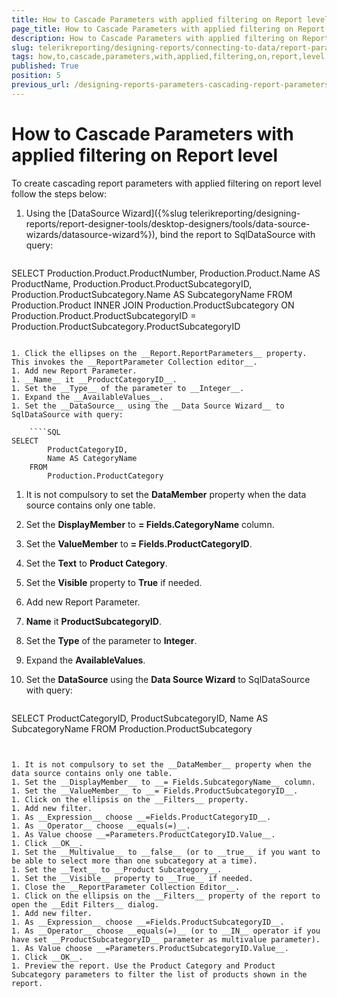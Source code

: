 ```yaml
---
title: How to Cascade Parameters with applied filtering on Report level
page_title: How to Cascade Parameters with applied filtering on Report level 
description: How to Cascade Parameters with applied filtering on Report level
slug: telerikreporting/designing-reports/connecting-to-data/report-parameters/how-to-cascade-parameters-with-applied-filtering-on-report-level
tags: how,to,cascade,parameters,with,applied,filtering,on,report,level
published: True
position: 5
previous_url: /designing-reports-parameters-cascading-report-parameters
---
```


# How to Cascade Parameters with applied filtering on Report level

To create cascading report parameters with applied filtering on report level follow the steps below: 

1. Using the [DataSource Wizard]({%slug telerikreporting/designing-reports/report-designer-tools/desktop-designers/tools/data-source-wizards/datasource-wizard%}), bind the report to SqlDataSource with query:

	````SQL
SELECT
	Production.Product.ProductNumber,
	Production.Product.Name AS ProductName,
	Production.Product.ProductSubcategoryID,
	Production.ProductSubcategory.Name AS SubcategoryName
FROM
	Production.Product
	INNER JOIN Production.ProductSubcategory
		ON Production.Product.ProductSubcategoryID = Production.ProductSubcategory.ProductSubcategoryID
````

1. Click the ellipses on the __Report.ReportParameters__ property. This invokes the __ReportParameter Collection editor__.
1. Add new Report Parameter.
1. __Name__ it __ProductCategoryID__.
1. Set the __Type__ of the parameter to __Integer__.
1. Expand the __AvailableValues__.
1. Set the __DataSource__ using the __Data Source Wizard__ to SqlDataSource with query:

	````SQL
SELECT
		ProductCategoryID,
		Name AS CategoryName
	FROM
		Production.ProductCategory
````


1. It is not compulsory to set the __DataMember__ property when the data source contains only one table.
1. Set the __DisplayMember__ to __= Fields.CategoryName__ column.
1. Set the __ValueMember__ to __= Fields.ProductCategoryID__.
1. Set the __Text__ to __Product Category__.
1. Set the __Visible__ property to __True__ if needed.
1. Add new Report Parameter.
1. __Name__ it __ProductSubcategoryID__.
1. Set the __Type__ of the parameter to __Integer__.
1. Expand the __AvailableValues__.
1. Set the __DataSource__ using the __Data Source Wizard__ to SqlDataSource with query:

	````SQL
SELECT
		ProductCategoryID,
		ProductSubcategoryID,
		Name AS SubcategoryName
	FROM
		Production.ProductSubcategory
````


1. It is not compulsory to set the __DataMember__ property when the data source contains only one table.
1. Set the __DisplayMember__ to __= Fields.SubcategoryName__ column.
1. Set the __ValueMember__ to __= Fields.ProductSubcategoryID__.
1. Click on the ellipsis on the __Filters__ property.
1. Add new filter.
1. As __Expression__ choose __=Fields.ProductCategoryID__.
1. As __Operator__ choose __equals(=)__.
1. As Value choose __=Parameters.ProductCategoryID.Value__.
1. Click __OK__.
1. Set the __Multivalue__ to __false__ (or to __true__ if you want to be able to select more than one subcategory at a time).
1. Set the __Text__ to __Product Subcategory__.
1. Set the __Visible__ property to __True__ if needed.
1. Close the __ReportParameter Collection Editor__.
1. Click on the ellipsis on the __Filters__ property of the report to open the __Edit Filters__ dialog.
1. Add new filter.
1. As __Expression__ choose __=Fields.ProductSubcategoryID__.
1. As __Operator__ choose __equals(=)__ (or to __IN__ operator if you have set __ProductSubcategoryID__ parameter as multivalue parameter).
1. As Value choose __=Parameters.ProductSubcategoryID.Value__.
1. Click __OK__.
1. Preview the report. Use the Product Category and Product Subcategory parameters to filter the list of products shown in the report.
